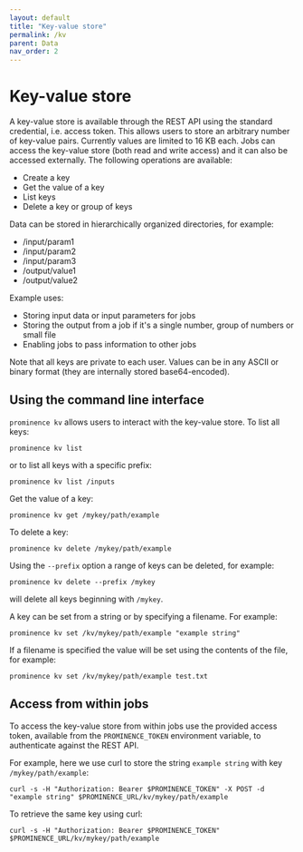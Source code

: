 ```yaml
---
layout: default
title: "Key-value store"
permalink: /kv
parent: Data
nav_order: 2
---
```

# Key-value store

A key-value store is available through the REST API using the standard credential, i.e. access token.
This allows users to
store an arbitrary number of key-value pairs. Currently values are limited to 16 KB each. Jobs can access the key-value store (both read and write access)
and it can also be accessed externally. The following operations are available:
* Create a key
* Get the value of a key
* List keys
* Delete a key or group of keys

Data can be stored in hierarchically organized directories, for example:
* /input/param1
* /input/param2
* /input/param3
* /output/value1
* /output/value2

Example uses:
* Storing input data or input parameters for jobs
* Storing the output from a job if it's a single number, group of numbers or small file
* Enabling jobs to pass information to other jobs

Note that all keys are private to each user. Values can be in any ASCII or binary format (they are internally stored base64-encoded).

## Using the command line interface
`prominence kv` allows users to interact with the key-value store. To list all keys:
```
prominence kv list
```
or to list all keys with a specific prefix:
```
prominence kv list /inputs
```
Get the value of a key:
```
prominence kv get /mykey/path/example
```
To delete a key:
```
prominence kv delete /mykey/path/example
```
Using the `--prefix` option a range of keys can be deleted, for example:
```
prominence kv delete --prefix /mykey
```
will delete all keys beginning with `/mykey`.

A key can be set from a string or by specifying a filename. For example:
```
prominence kv set /kv/mykey/path/example "example string"
```
If a filename is specified the value will be set using the contents of the file, for example:
```
prominence kv set /kv/mykey/path/example test.txt
```

## Access from within jobs
To access the key-value store from within jobs use the provided access token, available from the `PROMINENCE_TOKEN` environment variable,
to authenticate against the REST API.

For example, here we use curl to store the string `example string` with key `/mykey/path/example`:
```
curl -s -H "Authorization: Bearer $PROMINENCE_TOKEN" -X POST -d "example string" $PROMINENCE_URL/kv/mykey/path/example
```
To retrieve the same key using curl:
```
curl -s -H "Authorization: Bearer $PROMINENCE_TOKEN" $PROMINENCE_URL/kv/mykey/path/example
```

